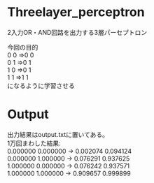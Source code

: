 # Threelayer_perceptron
2入力OR・AND回路を出力する3層パーセプトロン</br>

今回の目的</br>
0 0 =>0 0</br>
0 1 =>0 1</br>
1 0 =>0 1</br>
1 1 =>1 1</br>
になるように学習させる

# Output
出力結果はoutput.txtに置いてある。</br>
1万回まわした結果:</br>
0.000000 0.000000 -> 0.002074 0.094124</br>
0.000000 1.000000 -> 0.076291 0.937625</br>
1.000000 0.000000 -> 0.076242 0.937571</br>
1.000000 1.000000 -> 0.909657 0.999899</br>

